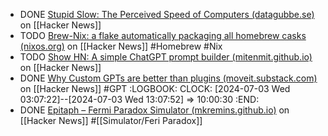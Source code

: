 - DONE [Stupid Slow: The Perceived Speed of Computers (datagubbe.se)](https://news.ycombinator.com/item?id=40655951) on [[Hacker News]]
- TODO [Brew-Nix: a flake automatically packaging all homebrew casks (nixos.org)](https://news.ycombinator.com/item?id=40676937) on [[Hacker News]] #Homebrew #Nix
- TODO [Show HN: A simple ChatGPT prompt builder (mitenmit.github.io)](https://news.ycombinator.com/item?id=39201182) on [[Hacker News]]
- DONE [Why Custom GPTs are better than plugins (moveit.substack.com)](https://news.ycombinator.com/item?id=39200149) on [[Hacker News]] #GPT
  :LOGBOOK:
  CLOCK: [2024-07-03 Wed 03:07:22]--[2024-07-03 Wed 13:07:52] =>  10:00:30
  :END:
- DONE [Epitaph – Fermi Paradox Simulator (mkremins.github.io)](https://news.ycombinator.com/item?id=39200182) on [[Hacker News]] #[[Simulator/Feri Paradox]]